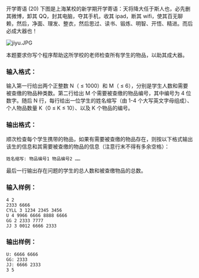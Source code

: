 开学寄语 (20)
下图是上海某校的新学期开学寄语：天将降大任于斯人也，必先删其微博，卸其 QQ，封其电脑，夺其手机，收其 ipad，断其
wifi，使其百无聊赖，然后，净面、理发、整衣，然后思过、读书、锻炼、明智、开悟、精进。而后必成大器也！

![jiyu.JPG](https://images.ptausercontent.com/3b1d9f4a-778b-4942-a9e2-836262f363aa.JPG)

本题要求你写个程序帮助这所学校的老师检查所有学生的物品，以助其成大器。

### 输入格式：

输入第一行给出两个正整数 N（ $\le$ 1000）和 M（ $\le$ 6），分别是学生人数和需要被查缴的物品种类数。第二行给出 M
个需要被查缴的物品编号，其中编号为 4 位数字。随后 N 行，每行给出一位学生的姓名缩写（由 1-4 个大写英文字母组成）、个人物品数量 K（0 $\le$
K $\le$ 10）、以及 K 个物品的编号。

### 输出格式：

顺次检查每个学生携带的物品，如果有需要被查缴的物品存在，则按以下格式输出该生的信息和其需要被查缴的物品的信息（注意行末不得有多余空格）：

    
    
    姓名缩写: 物品编号1 物品编号2 ……
    

最后一行输出存在问题的学生的总人数和被查缴物品的总数。

### 输入样例：

    
    
    4 2
    2333 6666
    CYLL 3 1234 2345 3456
    U 4 9966 6666 8888 6666
    GG 2 2333 7777
    JJ 3 0012 6666 2333
    

### 输出样例：

    
    
    U: 6666 6666
    GG: 2333
    JJ: 6666 2333
    3 5
    

